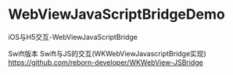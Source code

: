 # WebViewJavaScriptBridgeDemo
iOS与H5交互-WebViewJavaScriptBridge


Swift版本  Swift与JS的交互(WKWebViewJavascriptBridge实现)
https://github.com/reborn-developer/WKWebView-JSBridge
